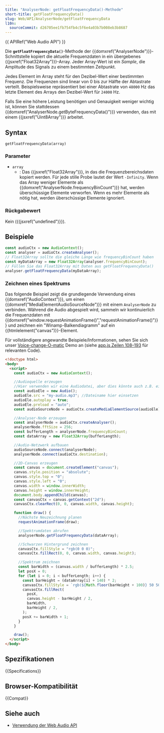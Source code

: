 ```yaml
---
title: "AnalyserNode: getFloatFrequencyData()-Methode"
short-title: getFloatFrequencyData()
slug: Web/API/AnalyserNode/getFloatFrequencyData
l10n:
  sourceCommit: d26705ee1fb754fb4c5f6e4a03b7b008eb3b8687
---
```


{{ APIRef("Web Audio API") }}

Die **`getFloatFrequencyData()`**-Methode der {{domxref("AnalyserNode")}}-Schnittstelle kopiert die aktuelle Frequenzdaten in ein übergebenes {{jsxref("Float32Array")}}-Array. Jeder Array-Wert ist ein _Sample_, die Amplitude des Signals zu einem bestimmten Zeitpunkt.

Jedes Element im Array steht für den Dezibel-Wert einer bestimmten Frequenz. Die Frequenzen sind linear von 0 bis zur Hälfte der Abtastrate verteilt. Beispielsweise repräsentiert bei einer Abtastrate von `48000` Hz das letzte Element des Arrays den Dezibel-Wert für `24000` Hz.

Falls Sie eine höhere Leistung benötigen und Genauigkeit weniger wichtig ist, können Sie stattdessen {{domxref("AnalyserNode.getByteFrequencyData()")}} verwenden, das mit einem {{jsxref("Uint8Array")}} arbeitet.

## Syntax

```js-nolint
getFloatFrequencyData(array)
```

### Parameter

- `array`
  - : Das {{jsxref("Float32Array")}}, in das die Frequenzbereichsdaten kopiert werden. Für jede stille Probe lautet der Wert `-Infinity`.
    Wenn das Array weniger Elemente als {{domxref("AnalyserNode.frequencyBinCount")}} hat, werden überschüssige Elemente verworfen. Wenn es mehr Elemente als nötig hat, werden überschüssige Elemente ignoriert.

### Rückgabewert

Kein ({{jsxref("undefined")}}).

## Beispiele

```js
const audioCtx = new AudioContext();
const analyser = audioCtx.createAnalyser();
// Float32Array sollte die gleiche Länge wie frequencyBinCount haben
const myDataArray = new Float32Array(analyser.frequencyBinCount);
// Füllen Sie das Float32Array mit Daten aus getFloatFrequencyData()
analyser.getFloatFrequencyData(myDataArray);
```

### Zeichnen eines Spektrums

Das folgende Beispiel zeigt die grundlegende Verwendung eines {{domxref("AudioContext")}}, um einen {{domxref("MediaElementAudioSourceNode")}} mit einem `AnalyserNode` zu verbinden. Während die Audio abgespielt wird, sammeln wir kontinuierlich die Frequenzdaten mit {{domxref("window.requestAnimationFrame()","requestAnimationFrame()")}} und zeichnen ein "Winamp-Balkendiagramm" auf ein {{htmlelement("canvas")}}-Element.

Für vollständigere angewandte Beispiele/Informationen, sehen Sie sich unser [Voice-change-O-matic](https://github.com/mdn/webaudio-examples/tree/main/voice-change-o-matic) Demo an (siehe [app.js Zeilen 108–193](https://github.com/mdn/webaudio-examples/blob/main/voice-change-o-matic/scripts/app.js#L108-L193) für relevanten Code).

```html
<!doctype html>
<body>
  <script>
    const audioCtx = new AudioContext();

    //Audioquelle erzeugen
    //Hier verwenden wir eine Audiodatei, aber dies könnte auch z.B. ein Mikrofoneingang sein
    const audioEle = new Audio();
    audioEle.src = "my-audio.mp3"; //Dateiname hier einsetzen
    audioEle.autoplay = true;
    audioEle.preload = "auto";
    const audioSourceNode = audioCtx.createMediaElementSource(audioEle);

    //Analyser-Node erzeugen
    const analyserNode = audioCtx.createAnalyser();
    analyserNode.fftSize = 256;
    const bufferLength = analyserNode.frequencyBinCount;
    const dataArray = new Float32Array(bufferLength);

    //Audio-Netzwerk aufbauen
    audioSourceNode.connect(analyserNode);
    analyserNode.connect(audioCtx.destination);

    //2D-Canvas erzeugen
    const canvas = document.createElement("canvas");
    canvas.style.position = "absolute";
    canvas.style.top = "0";
    canvas.style.left = "0";
    canvas.width = window.innerWidth;
    canvas.height = window.innerHeight;
    document.body.appendChild(canvas);
    const canvasCtx = canvas.getContext("2d");
    canvasCtx.clearRect(0, 0, canvas.width, canvas.height);

    function draw() {
      //Nächste Neuzeichnung planen
      requestAnimationFrame(draw);

      //Spektrumdaten abrufen
      analyserNode.getFloatFrequencyData(dataArray);

      //Schwarzen Hintergrund zeichnen
      canvasCtx.fillStyle = "rgb(0 0 0)";
      canvasCtx.fillRect(0, 0, canvas.width, canvas.height);

      //Spektrum zeichnen
      const barWidth = (canvas.width / bufferLength) * 2.5;
      let posX = 0;
      for (let i = 0; i < bufferLength; i++) {
        const barHeight = (dataArray[i] + 140) * 2;
        canvasCtx.fillStyle = `rgb(${Math.floor(barHeight + 100)} 50 50)`;
        canvasCtx.fillRect(
          posX,
          canvas.height - barHeight / 2,
          barWidth,
          barHeight / 2,
        );
        posX += barWidth + 1;
      }
    }

    draw();
  </script>
</body>
```

## Spezifikationen

{{Specifications}}

## Browser-Kompatibilität

{{Compat}}

## Siehe auch

- [Verwendung der Web Audio API](/de/docs/Web/API/Web_Audio_API/Using_Web_Audio_API)
